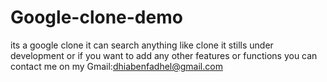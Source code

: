 # Google-clone-demo
its a google clone 
it can search anything like clone it stills under development or
if you want to add any other features or functions you can contact me on my 
Gmail:dhiabenfadhel@gmail.com
